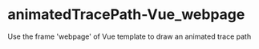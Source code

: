 # animatedTracePath-Vue_webpage
Use the frame 'webpage' of Vue template to draw an animated trace path
